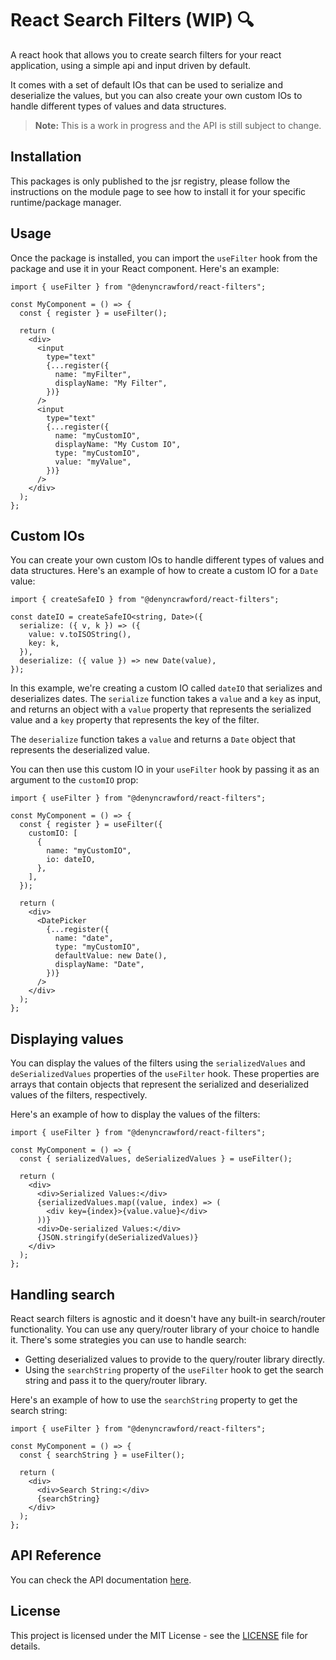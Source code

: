 # React Search Filters (WIP) 🔍

A react hook that allows you to create search filters for your react application, using a simple api and input driven by default.

It comes with a set of default IOs that can be used to serialize and deserialize the values, but you can also create your own custom IOs to handle different types of values and data structures.

> **Note:** This is a work in progress and the API is still subject to change.

## Installation

This packages is only published to the jsr registry, please follow the instructions on the module page to see how to install it for your specific runtime/package manager.

## Usage

Once the package is installed, you can import the `useFilter` hook from the package and use it in your React component. Here's an example:

```tsx
import { useFilter } from "@denyncrawford/react-filters";

const MyComponent = () => {
  const { register } = useFilter();

  return (
    <div>
      <input
        type="text"
        {...register({
          name: "myFilter",
          displayName: "My Filter",
        })}
      />
      <input
        type="text"
        {...register({
          name: "myCustomIO",
          displayName: "My Custom IO",
          type: "myCustomIO",
          value: "myValue",
        })}
      />
    </div>
  );
};
```

## Custom IOs

You can create your own custom IOs to handle different types of values and data structures. Here's an example of how to create a custom IO for a `Date` value:

```tsx
import { createSafeIO } from "@denyncrawford/react-filters";

const dateIO = createSafeIO<string, Date>({
  serialize: ({ v, k }) => ({
    value: v.toISOString(),
    key: k,
  }),
  deserialize: ({ value }) => new Date(value),
});
```

In this example, we're creating a custom IO called `dateIO` that serializes and deserializes dates. The `serialize` function takes a `value` and a `key` as input, and returns an object with a `value` property that represents the serialized value and a `key` property that represents the key of the filter.

The `deserialize` function takes a `value` and returns a `Date` object that represents the deserialized value.

You can then use this custom IO in your `useFilter` hook by passing it as an argument to the `customIO` prop:

```tsx
import { useFilter } from "@denyncrawford/react-filters";

const MyComponent = () => {
  const { register } = useFilter({
    customIO: [
      {
        name: "myCustomIO",
        io: dateIO,
      },
    ],
  });

  return (
    <div>
      <DatePicker
        {...register({
          name: "date",
          type: "myCustomIO",
          defaultValue: new Date(),
          displayName: "Date",
        })}
      />
    </div>
  );
};
```

## Displaying values

You can display the values of the filters using the `serializedValues` and `deSerializedValues` properties of the `useFilter` hook. These properties are arrays that contain objects that represent the serialized and deserialized values of the filters, respectively.

Here's an example of how to display the values of the filters:

```tsx
import { useFilter } from "@denyncrawford/react-filters";

const MyComponent = () => {
  const { serializedValues, deSerializedValues } = useFilter();

  return (
    <div>
      <div>Serialized Values:</div>
      {serializedValues.map((value, index) => (
        <div key={index}>{value.value}</div>
      ))}
      <div>De-serialized Values:</div>
      {JSON.stringify(deSerializedValues)}
    </div>
  );
};
```

## Handling search

React search filters is agnostic and it doesn't have any built-in search/router functionality. You can use any query/router library of your choice to handle it. There's some strategies you can use to handle search:

- Getting deserialized values to provide to the query/router library directly.
- Using the `searchString` property of the `useFilter` hook to get the search string and pass it to the query/router library.

Here's an example of how to use the `searchString` property to get the search string:

```tsx
import { useFilter } from "@denyncrawford/react-filters";

const MyComponent = () => {
  const { searchString } = useFilter();

  return (
    <div>
      <div>Search String:</div>
      {searchString}
    </div>
  );
};
```

## API Reference

You can check the API documentation [here](https://jsr.io/@denyncrawford/react-filters/doc).

## License

This project is licensed under the MIT License - see the [LICENSE](LICENSE) file for details.